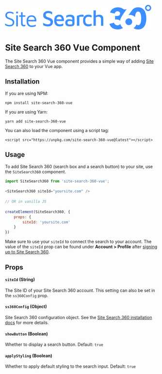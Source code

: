 
[![site search 360 logo](sitesearch360.svg)](https://sitesearch360.com/)

# Site Search 360 Vue Component
The Site Search 360 Vue component provides a simple way of adding [Site Search 360](https://sitesearch360.com) to your Vue app.

## Installation
If you are using NPM:
```
npm install site-search-360-vue
```

If you are using Yarn:
```
yarn add site-search-360-vue
```

You can also load the component using a script tag:

```
<script src="https://unpkg.com/site-search-360-vue@latest"></script>
```

## Usage
To add Site Search 360 (search box and a search button) to your site, use the `SiteSearch360` component.

```js
import SiteSearch360 from 'site-search-360-vue';

<SiteSearch360 siteId="yoursite.com" />

// OR in vanilla JS

createElement(SiteSearch360, {
	props: {
		siteId: 'yoursite.com'
	}
})

```

Make sure to use your `siteId` to connect the search to your account. The value of the `siteId` prop can be found under **Account > Profile** after [signing up to Site Search 360](https://control.sitesearch360.com/signup).

## Props

#### `siteId` (String)
The Site ID of your Site Search 360 account. This setting can also be set in the `ss360Config` prop.

#### `ss360Config` (Object)
Site Search 360 configuration object. See the [Site Search 360 installation docs](https://docs.sitesearch360.com/installation?ss360SearchTerm=Configuration%20Options) for more details.

#### `showButton` (Boolean)
Whether to display a search button. Default: `true`

#### `applyStyling` (Boolean)
Whether to apply default styling to the search input. Default: `true`
